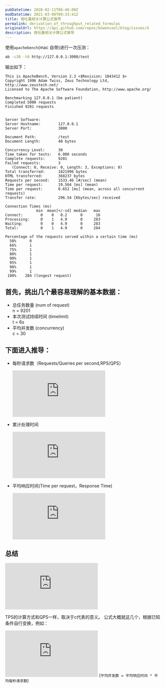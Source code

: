 ```yaml
---
pubDatetime: 2020-02-11T06:46:00Z
modDatetime: 2021-03-08T09:33:41Z
title: 吞吐量相关计算公式推导
permalink: derivation_of_throughput_related_formulas
originalUrl: https://api.github.com/repos/bowencool/blog/issues/4
description: 吞吐量相关计算公式推导
---
```


使用`apachebench`(mac 自带)进行一次压测：

```sh
ab -c30 -t6 http://127.0.0.1:3000/test
```

输出如下：

```log
This is ApacheBench, Version 2.3 <$Revision: 1843412 $>
Copyright 1996 Adam Twiss, Zeus Technology Ltd, http://www.zeustech.net/
Licensed to The Apache Software Foundation, http://www.apache.org/

Benchmarking 127.0.0.1 (be patient)
Completed 5000 requests
Finished 9201 requests


Server Software:
Server Hostname:        127.0.0.1
Server Port:            3000

Document Path:          /test
Document Length:        40 bytes

Concurrency Level:      30
Time taken for tests:   6.000 seconds
Complete requests:      9201
Failed requests:        3
   (Connect: 0, Receive: 0, Length: 3, Exceptions: 0)
Total transferred:      1821996 bytes
HTML transferred:       368237 bytes
Requests per second:    1533.46 [#/sec] (mean)
Time per request:       19.564 [ms] (mean)
Time per request:       0.652 [ms] (mean, across all concurrent requests)
Transfer rate:          296.54 [Kbytes/sec] received

Connection Times (ms)
              min  mean[+/-sd] median   max
Connect:        0    0   0.2      0      16
Processing:     0    1   4.9      0     283
Waiting:        0    0   4.9      0     283
Total:          0    1   4.9      0     284

Percentage of the requests served within a certain time (ms)
  50%      0
  66%      1
  75%      1
  80%      1
  90%      1
  95%      1
  98%      1
  99%      1
 100%    284 (longest request)
```

## 首先，挑出几个最容易理解的基本数据：

- 总任务数量 (num of request)\
  n = 9201
- 本次测试持续时间 (timelimit)\
  t = 6s
- 平均并发数 (concurrency)\
  c = 30

## 下面进入推导：

- 每秒请求数（Requests/Queries per second,RPS/QPS）

  ![QPS](https://latex.codecogs.com/svg.latex?%5Cdpi%7B120%7D%20QPS%20%3D%20%24%24%5Cfrac%7Bn%7D%7Bt%7D%20%3D%20%5Cfrac%7B9201%7D%7B6s%7D%20%3D%201533.5s%5E%7B-1%7D)

- 累计处理时间

  ![](https://latex.codecogs.com/svg.latex?%5Cdpi%7B120%7D%20totalTime%20%3D%20c%20*%20t)

- 平均响应时间(Time per request，Response Time)

  ![](https://latex.codecogs.com/svg.latex?%5Cdpi%7B120%7D%20RT%20%3D%5Cfrac%7BtotalTime%7D%7Bn%7D%20%3D%5Cfrac%7Bt*c%7D%7Bn%7D%3D%5Cfrac%7Bc%7D%7B%5Cfrac%7Bn%7D%7Bt%7D%7D%3D%5Cfrac%7Bc%7D%7BQPS%7D%3D%5Cfrac%7B30%7D%7B1533.5s%5E%7B-1%7D%7D%3D0.019563091s%3D19.564ms)

## 总结

![](https://latex.codecogs.com/svg.latex?%5Cdpi%7B120%7D%20QPS%20%3D%20%5Cfrac%7Bn%7D%7Bt%7D%20%3D%20%5Cfrac%7Bc%7D%7BRT%7D)

TPS的计算方式和QPS一样，取决于c代表的意义。
公式大概就这几个，根据已知条件自行变换，例如：

![](https://latex.codecogs.com/svg.latex?%5Cdpi%7B120%7D%20c%3DRT%20*%20QPS) (`平均并发数 = 平均响应时间 * 平均每秒请求数`)

<!--
![](https://latex.codecogs.com/svg.latex?%5Cdpi%7B120%7D%20RT%3D%5Cfrac%7Bc%20*%20t%7D%7Bn%7D)

或者（取决于已知条件）：

![](https://latex.codecogs.com/svg.latex?%5Cdpi%7B120%7D%20c%3D%5Cfrac%7BRT%20*%20n%7D%7Bt%7D) -->
